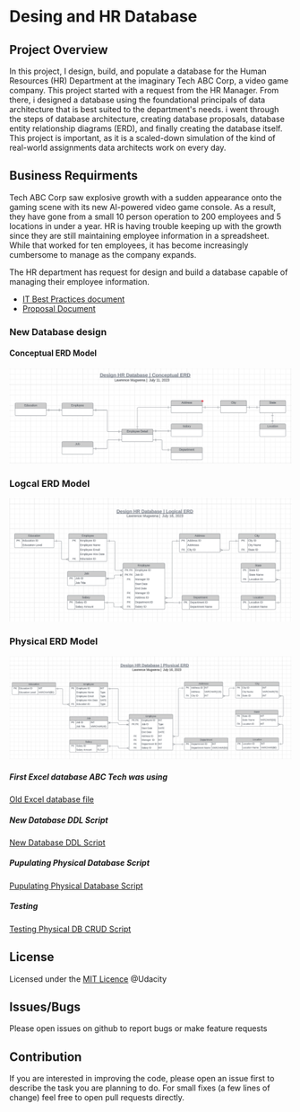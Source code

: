 # Desing and HR Database
## Project Overview
In this project, I design, build, and populate a database for the Human Resources (HR) Department at the imaginary Tech ABC Corp, a video game company. This project started with a request from the HR Manager. From there, i designed a database using the foundational principals of data architecture that is best suited to the department's needs. i went through the steps of database architecture, creating database proposals, database entity relationship diagrams (ERD), and finally creating the database itself. This project is important, as it is a scaled-down simulation of the kind of real-world assignments data architects work on every day.

## Business Requirments
Tech ABC Corp saw explosive growth with a sudden appearance onto the gaming scene with its new AI-powered video game console. As a result, they have gone from a small 10 person operation to 200 employees and 5 locations in under a year. HR is having trouble keeping up with the growth since they are still maintaining employee information in a spreadsheet. While that worked for ten employees, it has become increasingly cumbersome to manage as the company expands.

The HR department has request for design and build a database capable of managing their employee information.

<ul>
   <li><a href="/Documents/IT Best Practices.pdf">IT Best Practices document</a></li>
   <li><a href="/Documents/Proposal document.pdf">Proposal Document</a></li>
</ul>

### New Database design
#### Conceptual ERD Model
<img src="./Database Design/Design HR Database Conceptual Model.PNG"/>

### Logcal ERD Model
<img src="./Database Design/Design HR Database Logical ERD.PNG"/>

### Physical ERD Model

<img src="./Database Design/Design HR Database Physical ERD.PNG"/>


##### First Excel database ABC Tech was using
<a href="/old_hr_database_excel_sheet/old_hr_database.sql">Old Excel database file</a>

##### New Database DDL Script
<a href="/SQL Scripts/HR DATABASE DDL SCRIPT.sql">New Database DDL Script</a>

##### Pupulating Physical Database Script
<a href="/SQL Scripts/HR DATABASE DML SCRIPT.sql">Pupulating Physical Database Script</a>

##### Testing
<a href="/SQL Scripts/CRUD SCRIPT.sql">Testing Physical DB CRUD Script</a>

## License
Licensed under the <a href="/LICENCE">MIT Licence</a> @Udacity

## Issues/Bugs
Please open issues on github to report bugs or make feature requests

## Contribution
If you are interested in improving the code, please open an issue first to describe the task you are planning to do. For small fixes (a few lines of change) feel free to open pull requests directly.